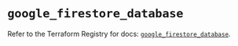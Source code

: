 # `google_firestore_database`

Refer to the Terraform Registry for docs: [`google_firestore_database`](https://registry.terraform.io/providers/hashicorp/google-beta/6.41.0/docs/resources/google_firestore_database).
